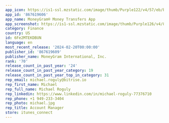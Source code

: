 ```yaml
---
app_icon: https://is1-ssl.mzstatic.com/image/thumb/Purple122/v4/57/eb/b8/57ebb83e-49b5-3f49-4cc3-991b7b1ae63c/AppIcon-1x_U007emarketing-0-7-0-sRGB-85-220.png/1024x1024bb.png
app_id: '867619606'
app_name: MoneyGram® Money Transfers App
app_screenshot: https://is1-ssl.mzstatic.com/image/thumb/Purple126/v4/8d/8a/72/8d8a7293-7e48-97e4-8fc4-554d4d6d9a62/69830451-0c10-4881-8676-fbe1983e7913_1.png/1284x2778bb.png
category: Finance
country: US
id: 6Fe2MTEKDBUN
language: en
most_recent_release: '2024-02-20T00:00:00'
publisher_id: '867619609'
publisher_name: MoneyGram International, Inc.
rank: '70'
release_count_in_past_year: '24'
release_count_in_past_year_category: 19
release_count_in_past_year_top_in_category: 31
rep_email: michael.roguly@bitrise.io
rep_first_name: Michael
rep_full_name: Michael Roguly
rep_linkedin: https://www.linkedin.com/in/michael-roguly-77376710
rep_phone: +1 949-233-3404
rep_photo: michael.jpg
rep_title: Account Manager
store: itunes_connect
---
```

